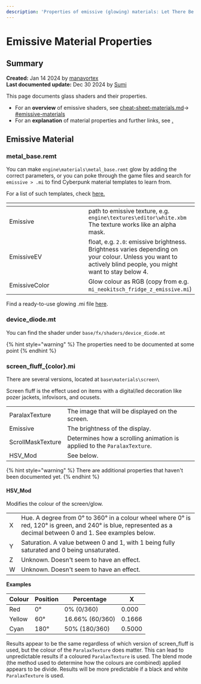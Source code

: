 ```yaml
---
description: 'Properties of emissive (glowing) materials: Let There Be Light'
---
```


# Emissive Material Properties

## Summary

**Created:** Jan 14 2024 by [manavortex](https://app.gitbook.com/u/NfZBoxGegfUqB33J9HXuCs6PVaC3 "mention")\
**Last documented update:** Dec 30 2024 by [Sumi](https://app.gitbook.com/u/7RcQS2blS1QZY9a7AwDx4GUHnsJ2 "mention")

This page documents glass shaders and their properties.&#x20;

* For an **overview** of emissive shaders, see [cheat-sheet-materials.md](../../references-lists-and-overviews/cheat-sheet-materials.md "mention")-> [#emissive-materials](../../references-lists-and-overviews/cheat-sheet-materials.md#emissive-materials "mention")
* For an **explanation** of material properties and further links, see [.](./ "mention")

## Emissive Material

### metal\_base.remt

You can make `engine\materials\metal_base.remt` glow by adding the correct parameters, or you can poke through the game files and search for `emissive > .mi` to find Cyberpunk material templates to learn from.&#x20;

For a list of such templates, check [here.](../../references-lists-and-overviews/cheat-sheet-materials.md#emissive-materials)&#x20;

<table><thead><tr><th width="254"></th><th></th></tr></thead><tbody><tr><td>Emissive</td><td>path to emissive texture, e.g. <code>engine\textures\editor\white.xbm</code><br>The texture works like an alpha mask.</td></tr><tr><td>EmissiveEV</td><td>float, e.g. <code>2.0</code>: emissive brightness. Brightness varies depending on your colour. Unless you want to actively blind people, you might want to stay below 4.</td></tr><tr><td>EmissiveColor</td><td>Glow colour as RGB (copy from e.g. <code>mi_neokitsch_fridge_z_emissive.mi</code>)</td></tr></tbody></table>

Find a ready-to-use glowing .mi file [here](https://mega.nz/file/jZdCzRzT#7IJD9dQgBT11TCC2ckzD-FFvm0igbVOr19KqhxAx8Ag).

### device\_diode.mt

You can find the shader under `base/fx/shaders/device_diode.mt`

{% hint style="warning" %}
The properties need to be documented at some point
{% endhint %}

### screen\_fluff\_{color}.mi

There are several versions, located at `base\materials\screen\`

Screen fluff is the effect used on items with a digital/led decoration like pozer jackets, infovisors, and ocusets.

|                   |                                                                          |
| ----------------- | ------------------------------------------------------------------------ |
| ParalaxTexture    | The image that will be displayed on the screen.                          |
| Emissive          | The brightness of the display.                                           |
| ScrollMaskTexture | Determines how a scrolling animation is applied to the `ParalaxTexture`. |
| HSV\_Mod          | See below.                                                               |

{% hint style="warning" %}
There are additional properties that haven't been documented yet.
{% endhint %}

#### HSV\_Mod

Modifies the colour of the screen/glow.&#x20;

|   |                                                                                                                                                                 |
| - | --------------------------------------------------------------------------------------------------------------------------------------------------------------- |
| X | Hue. A degree from 0° to 360° in a colour wheel where 0° is red, 120° is green, and 240° is blue, represented as a decimal between 0 and 1. See examples below. |
| Y | Saturation. A value between 0 and 1, with 1 being fully saturated and 0 being unsaturated.                                                                      |
| Z | Unknown. Doesn't seem to have an effect.                                                                                                                        |
| W | Unknown. Doesn't seem to have an effect.                                                                                                                        |

**Examples**

| Colour | Position | Percentage      | X      |
| ------ | -------- | --------------- | ------ |
| Red    | 0°       | 0% (0/360)      | 0.000  |
| Yellow | 60°      | 16.66% (60/360) | 0.1666 |
| Cyan   | 180°     | 50% (180/360)   | 0.5000 |

Results appear to be the same regardless of which version of screen\_fluff is used, but the colour of the `ParalaxTexture` does matter. This can lead to unpredictable results if a coloured `ParalaxTexture` is used. The blend mode (the method used to determine how the colours are combined) applied appears to be divide. Results will be more predictable if a black and white `ParalaxTexture` is used.
